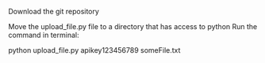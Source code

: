 Download the git repository

Move the upload_file.py file to a directory that has access to python
Run the command in terminal:

  python upload_file.py apikey123456789 someFile.txt
  
